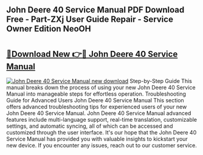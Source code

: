 ## John Deere 40 Service Manual PDF Download Free - Part-ZXj User Guide Repair - Service Owner Edition NeoOH

# <h2><a href="http://bc87263.oget.top/?id=John+Deere+40+Service+Manual">🔗Download New 👉🔴 John Deere 40 Service Manual</a></h2>

[![John Deere 40 Service Manual new download](https://i.imgur.com/5g1atiW.png)](http://bc87263.oget.top/?id=John+Deere+40+Service+Manual)
Step-by-Step Guide This manual breaks down the process of using your new John Deere 40 Service Manual into manageable steps for effortless operation. Troubleshooting Guide for Advanced Users John Deere 40 Service Manual This section offers advanced troubleshooting tips for experienced users of your new John Deere 40 Service Manual. John Deere 40 Service Manual advanced features include multi-language support, real-time translation, customizable settings, and automatic syncing, all of which can be accessed and customized through the user interface. It's our hope that the John Deere 40 Service Manual has provided you with valuable insights to kickstart your new device. If you encounter any issues, reach out to our customer service.
